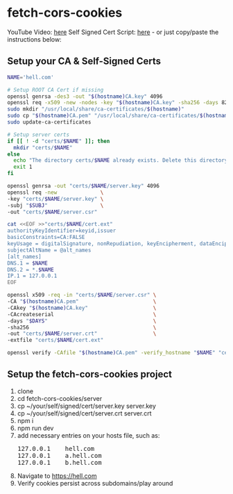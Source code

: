 # fetch-cors-cookies

YouTube Video: [here](https://www.youtube.com/watch?v=34wC1C61lg0)
Self Signed Cert Script: [here](https://gist.github.com/AlexAtkinson/98efb3718e493abd263c32a0cd5032e6) - or just copy/paste the instructions below:

## Setup your CA & Self-Signed Certs

```bash
NAME='hell.com'

# Setup ROOT CA Cert if missing
openssl genrsa -des3 -out "$(hostname)CA.key" 4096
openssl req -x509 -new -nodes -key "$(hostname)CA.key" -sha256 -days 825 -out "$(hostname)CA.pem"
sudo mkdir "/usr/local/share/ca-certificates/$(hostname)"
sudo cp "$(hostname)CA.pem" "/usr/local/share/ca-certificates/$(hostname)/$(hostname)CA.crt"
sudo update-ca-certificates

# Setup server certs
if [[ ! -d "certs/$NAME" ]]; then
  mkdir "certs/$NAME"
else
  echo "The directory certs/$NAME already exists. Delete this directory before retrying."
  exit 1
fi

openssl genrsa -out "certs/$NAME/server.key" 4096
openssl req -new              \
-key "certs/$NAME/server.key" \
-subj "$SUBJ"                 \
-out "certs/$NAME/server.csr"

cat <<EOF >>"certs/$NAME/cert.ext"
authorityKeyIdentifier=keyid,issuer
basicConstraints=CA:FALSE
keyUsage = digitalSignature, nonRepudiation, keyEncipherment, dataEncipherment
subjectAltName = @alt_names
[alt_names]
DNS.1 = $NAME
DNS.2 = *.$NAME
IP.1 = 127.0.0.1
EOF

openssl x509 -req -in "certs/$NAME/server.csr" \
-CA "$(hostname)CA.pem"                        \
-CAkey "$(hostname)CA.key"                     \
-CAcreateserial                                \
-days "$DAYS"                                  \
-sha256                                        \
-out "certs/$NAME/server.crt"                  \
-extfile "certs/$NAME/cert.ext"

openssl verify -CAfile "$(hostname)CA.pem" -verify_hostname "$NAME" "certs/$NAME/server.crt"
```

## Setup the fetch-cors-cookies project

1. clone
1. cd fetch-cors-cookies/server
1. cp ~/your/self/signed/cert/server.key server.key
1. cp ~/your/self/signed/cert/server.crt server.crt
1. npm i
1. npm run dev
1. add necessary entries on your hosts file, such as:
   <pre>
   127.0.0.1    hell.com
   127.0.0.1    a.hell.com
   127.0.0.1    b.hell.com
   </pre>
1. Navigate to https://hell.com
1. Verify cookies persist across subdomains/play around
